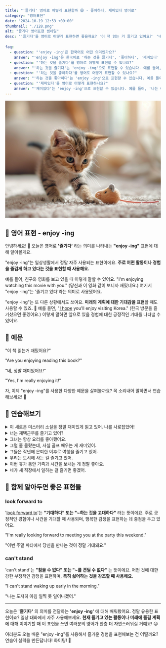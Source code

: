```yaml
---
title: "'즐기다' 영어로 어떻게 표현할까 😄 - 좋아하다, 재미있다 영어로"
category: "영어표현"
date: "2024-10-19 12:53 +09:00"
thumbnail: "./128.png"
alt: "즐기다 영어표현 썸네일"
desc: "'즐기다'를 영어로 어떻게 표현하면 좋을까요? '이 책 읽는 거 즐기고 있어요?' '네, 정말 재미있어요!' 등을 영어로 표현하는 법을 배워봅시다. 다양한 예문을 통해서 연습하고 본인의 표현으로 만들어 보세요."

faq:
  - question: "'enjoy -ing'은 한국어로 어떤 의미인가요?"
    answer: "'enjoy -ing'은 한국어로 '하는 것을 즐기다', '좋아하다', '재미있다' 등으로 번역될 수 있습니다. 어떤 활동이나 경험을 즐기는 감정을 표현할 때 사용합니다."
  - question: "'하는 것을 즐기다'를 영어로 어떻게 표현할 수 있나요?"
    answer: "'하는 것을 즐기다'는 'enjoy -ing'으로 표현할 수 있습니다. 예를 들어, '나는 영화 보는 것을 즐겨'는 'I enjoy watching movies'로 말할 수 있습니다."
  - question: "'하는 것을 좋아하다'를 영어로 어떻게 표현할 수 있나요?"
    answer: "'하는 것을 좋아하다'는 'enjoy -ing'으로 표현할 수 있습니다. 예를 들어, '그녀는 독서하는 것을 좋아해'는 'She enjoys reading'으로 말할 수 있습니다."
  - question: "'재미있다'를 영어로 어떻게 표현하나요?"
    answer: "'재미있다'는 'enjoy -ing'으로 표현할 수 있습니다. 예를 들어, '나는 이 게임이 정말 재미있어'는 'I'm really enjoying this game'으로 표현할 수 있습니다."
---
```


![호기심 많은 아기 고양이](./128-1.jpeg)

## 🌟 영어 표현 - enjoy -ing

안녕하세요! 👋 오늘은 영어로 **'즐기다'** 라는 의미를 나타내는 **"enjoy -ing"** 표현에 대해 알아볼게요.

"enjoy -ing"는 일상생활에서 정말 자주 사용되는 표현이에요. **주로 어떤 활동이나 경험을 즐겁게 하고 있다는 것을 표현할 때 사용해요.**

예를 들어, 친구와 영화를 보고 있을 때 이렇게 말할 수 있어요. "I'm enjoying watching this movie with you." (당신과 이 영화 같이 보니까 재밌네요.) 여기서 "enjoy -ing"는 '즐기고 있다'라는 의미로 사용됐어요.

"enjoy -ing"는 또 다른 상황에서도 쓰여요. **미래의 계획에 대한 기대감을 표현**할 때도 사용할 수 있죠. 🎉 예를 들면, "[I hope](/blog/성공하면-좋겠어-영어표현/) you'll enjoy visiting Korea." (한국 방문을 즐기셨으면 좋겠어요.) 이렇게 말하면 앞으로 있을 경험에 대한 긍정적인 기대를 나타낼 수 있어요.

<script async src="https://pagead2.googlesyndication.com/pagead/js/adsbygoogle.js?client=ca-pub-1465612013356152"
     crossorigin="anonymous"></script>
<!-- engple-horizontal-ad -->

<div 
  data-inline-banner="🎉 새해에는 스픽 AI와 함께 영어 공부하자" 
  data-inline-banner-subtext="설날 특별 할인으로 60%할인 + 추가 7만원 할인! (~2/3)" 
  data-inline-banner-link="https://app.usespeak.com/kr-ko/sale/kr-affiliate-special/?ref=engple-inline"
  data-inline-banner-caption="해당 링크를 통해 구매시 일정액의 수수료를 지급받습니다.">
</div>

## 📖 예문

"이 책 읽는거 재밌어요?"

"Are you enjoying reading this book?"

"네, 정말 재미있어요!"

"Yes, I'm really enjoying it!"

자, 이제 "enjoy -ing"를 사용한 다양한 예문을 살펴볼까요? 꼭 소리내어 말하면서 연습해보세요! 🚀

## 💬 연습해보기

<details>
<summary>이 새로운 미스터리 소설을 정말 재미있게 읽고 있어. 나를 사로잡았어!</summary>
<span>I'm really enjoying reading this new mystery novel. It's got me hooked!</span>
</details>

<details>
<summary>너는 재택근무를 즐기고 있어?</summary>
<span>Are you enjoying working from home?</span>
</details>

<details>
<summary>그녀는 항상 요리를 좋아했어요.</summary>
<span>She's always enjoyed cooking.</span>
</details>

<details>
<summary>그럴 줄 몰랐는데, 사실 골프 배우는 게 재미있어.</summary>
<span>I didn't think I would, but I'm actually enjoying learning to play golf.</span>
</details>

<details>
<summary>그들은 작년에 은퇴한 이후로 여행을 즐기고 있어.</summary>
<span>They've been enjoying traveling since they retired last year.</span>
</details>

<details>
<summary>우리는 도시에 사는 걸 즐기고 있어.</summary>
<span>We're enjoying living in the city..</span>
</details>

<details>
<summary>이번 휴가 동안 가족과 시간을 보내는 게 정말 좋아요.</summary>
<span>I'm really enjoying <a href="/blog/in-english/258.spend/">spending</a> time with my family during this vacation.</span>
</details>

<details>
<summary>네가 새 직장에서 일하는 걸 즐기면 좋겠어.</summary>
<span><a href="/blog/성공하면-좋겠어-영어표현/">I hope</a> you enjoy working at your new job.</span>
</details>

## 🤝 함께 알아두면 좋은 표현들

### look forward to

'[look forward to](/blog/in-english/224.look-forward-to/)'는 **"기대하다" 또는 "~하는 것을 고대하다"** 라는 뜻이에요. 주로 긍정적인 경험이나 사건을 기대할 때 사용되며, 행복한 감정을 표현하는 데 중점을 두고 있어요.

"I'm really looking forward to meeting you at the party this weekend."

"이번 주말 파티에서 당신을 만나는 것이 정말 기대돼요."

### can't stand

'can't stand'는 **"참을 수 없다" 또는 "~를 견딜 수 없다"** 는 뜻이에요. 어떤 것에 대한 강한 부정적인 감정을 표현하며, **특히 싫어하는 것을 강조할 때 사용해요.**

"I can't stand waking up early in the morning."

"나는 도저히 아침 일찍 못 일어나곘어."

---

오늘은 **'즐기다'** 의 의미를 전달하는 **'enjoy -ing'** 에 대해 배워봤어요. 정말 유용한 표현이죠? 일상 대화에서 자주 사용해보세요. **현재 즐기고 있는 활동이나 미래에 즐길 계획**에 대해 이야기할 때 이 표현을 쓰면 여러분의 영어가 한층 더 자연스러워질 거예요! 😉

여러분도 오늘 배운 "enjoy -ing"를 사용해서 즐거운 경험을 표현해보는 건 어떨까요? 연습이 실력을 만든답니다! 화이팅! 💪
